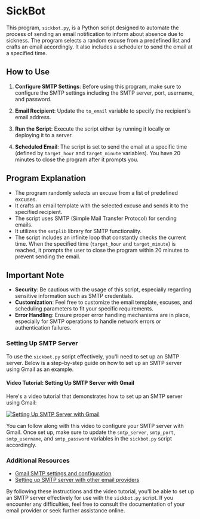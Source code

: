 # SickBot

This program, `sickbot.py`, is a Python script designed to automate the process of sending an email notification to inform about absence due to sickness. The program selects a random excuse from a predefined list and crafts an email accordingly. It also includes a scheduler to send the email at a specified time.

## How to Use

1. **Configure SMTP Settings**: Before using this program, make sure to configure the SMTP settings including the SMTP server, port, username, and password.

2. **Email Recipient**: Update the `to_email` variable to specify the recipient's email address.

3. **Run the Script**: Execute the script either by running it locally or deploying it to a server.

4. **Scheduled Email**: The script is set to send the email at a specific time (defined by `target_hour` and `target_minute` variables). You have 20 minutes to close the program after it prompts you.

## Program Explanation

- The program randomly selects an excuse from a list of predefined excuses.
- It crafts an email template with the selected excuse and sends it to the specified recipient.
- The script uses SMTP (Simple Mail Transfer Protocol) for sending emails.
- It utilizes the `smtplib` library for SMTP functionality.
- The script includes an infinite loop that constantly checks the current time. When the specified time (`target_hour` and `target_minute`) is reached, it prompts the user to close the program within 20 minutes to prevent sending the email.

## Important Note

- **Security**: Be cautious with the usage of this script, especially regarding sensitive information such as SMTP credentials.
- **Customization**: Feel free to customize the email template, excuses, and scheduling parameters to fit your specific requirements.
- **Error Handling**: Ensure proper error handling mechanisms are in place, especially for SMTP operations to handle network errors or authentication failures.
### Setting Up SMTP Server

To use the `sickbot.py` script effectively, you'll need to set up an SMTP server. Below is a step-by-step guide on how to set up an SMTP server using Gmail as an example.

#### Video Tutorial: Setting Up SMTP Server with Gmail

Here's a video tutorial that demonstrates how to set up an SMTP server using Gmail:

[![Setting Up SMTP Server with Gmail](https://img.youtube.com/vi/YOUTUBE_VIDEO_ID_HERE/0.jpg)](https://www.youtube.com/watch?v=dQw4w9WgXcQ)

You can follow along with this video to configure your SMTP server with Gmail. Once set up, make sure to update the `smtp_server`, `smtp_port`, `smtp_username`, and `smtp_password` variables in the `sickbot.py` script accordingly.

### Additional Resources

- [Gmail SMTP settings and configuration](https://support.google.com/mail/answer/7126229)
- [Setting up SMTP server with other email providers](https://www.google.com/search?q=setting+up+smtp+server)

By following these instructions and the video tutorial, you'll be able to set up an SMTP server effectively for use with the `sickbot.py` script. If you encounter any difficulties, feel free to consult the documentation of your email provider or seek further assistance online.

